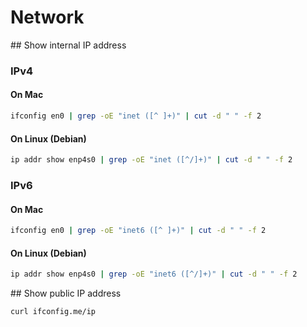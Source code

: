 # Network

## Show internal IP address

### IPv4
#### On Mac
```sh
ifconfig en0 | grep -oE "inet ([^ ]+)" | cut -d " " -f 2
```
#### On Linux (Debian)
```sh
ip addr show enp4s0 | grep -oE "inet ([^/]+)" | cut -d " " -f 2
```

### IPv6
#### On Mac
```sh
ifconfig en0 | grep -oE "inet6 ([^ ]+)" | cut -d " " -f 2
```
#### On Linux (Debian)
```sh
ip addr show enp4s0 | grep -oE "inet6 ([^/]+)" | cut -d " " -f 2
```

## Show public IP address

```sh
curl ifconfig.me/ip
```
